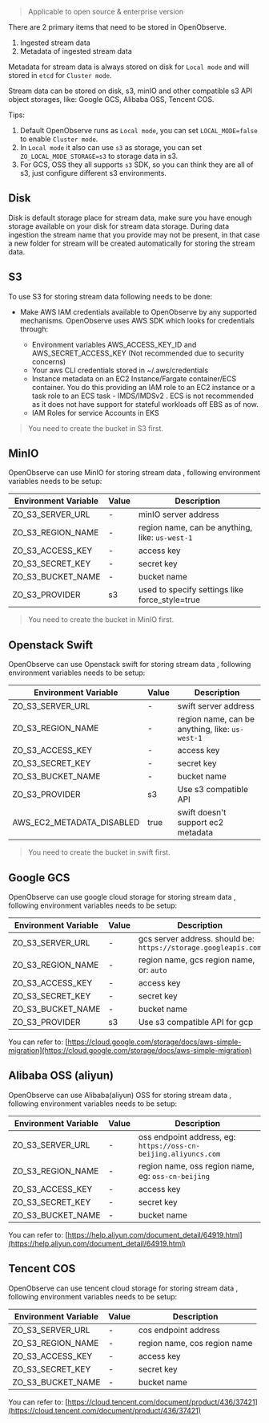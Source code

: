 > Applicable to open source & enterprise version

There are 2 primary items that need to be stored in OpenObserve. 

1. Ingested stream data
1. Metadata of ingested stream data

Metadata for stream data is always stored on disk for `Local mode` and will stored in `etcd` for `Cluster mode`.

Stream data can be stored on disk, s3, minIO and other compatible s3 API object storages, like: Google GCS, Alibaba OSS, Tencent COS. 

Tips:

1. Default OpenObserve runs as `Local mode`, you can set `LOCAL_MODE=false` to enable `Cluster mode`.
1. In `Local mode` it also can use `s3` as storage, you can set `ZO_LOCAL_MODE_STORAGE=s3` to storage data in s3.
1. For GCS, OSS they all supports `s3` SDK, so you can think they are all of s3, just configure different s3 environments.

## Disk

Disk is default storage place for stream data, make sure you have enough storage available on your disk for stream data storage. During data ingestion the stream name that you provide may not be present, in that case a new folder for stream will be created automatically for storing the stream data.

## S3

To use S3 for storing stream data following needs to be done:

* Make AWS IAM credentials available to OpenObserve by any supported mechanisms. OpenObserve uses AWS SDK which looks for credentials through:

    - Environment variables AWS_ACCESS_KEY_ID and AWS_SECRET_ACCESS_KEY (Not recommended due to security concerns)
    - Your aws CLI credentials stored in ~/.aws/credentials
    - Instance metadata on an EC2 Instance/Fargate container/ECS container. You do this providing an IAM role to an EC2 instance or a task role to an ECS task - IMDS/IMDSv2 . ECS is not recommended as it does not have support for stateful workloads off EBS as of now.
    - IAM Roles for service Accounts in EKS

> You need to create the bucket in S3 first.

## MinIO

OpenObserve can use MinIO for storing stream data , following environment variables needs to be setup:

| Environment Variable        | Value    | Description                                     |
| --------------------------- | -------- | ----------------------------------------------- |
| ZO_S3_SERVER_URL            | -        | minIO server address                            |
| ZO_S3_REGION_NAME           | -        | region name, can be anything, like: `us-west-1` |
| ZO_S3_ACCESS_KEY            | -        | access key                                      |
| ZO_S3_SECRET_KEY            | -        | secret key                                      |
| ZO_S3_BUCKET_NAME           | -        | bucket name                                     |
| ZO_S3_PROVIDER              | s3       | used to specify settings like force_style=true  |

> You need to create the bucket in MinIO first.

## Openstack Swift

OpenObserve can use Openstack swift for storing stream data , following environment variables needs to be setup:

| Environment Variable        | Value    | Description                                     |
| --------------------------- | -------- | ----------------------------------------------- |
| ZO_S3_SERVER_URL            | -        | swift server address                            |
| ZO_S3_REGION_NAME           | -        | region name, can be anything, like: `us-west-1` |
| ZO_S3_ACCESS_KEY            | -        | access key                                      |
| ZO_S3_SECRET_KEY            | -        | secret key                                      |
| ZO_S3_BUCKET_NAME           | -        | bucket name                                     |
| ZO_S3_PROVIDER              | s3       | Use s3 compatible API                           |
| AWS_EC2_METADATA_DISABLED   | true     | swift doesn't support ec2 metadata              |

> You need to create the bucket in swift first.

## Google GCS

OpenObserve can use google cloud storage for storing stream data , following environment variables needs to be setup:

| Environment Variable        | Value    | Description                                     |
| --------------------------- | -------- | ----------------------------------------------- |
| ZO_S3_SERVER_URL            | -        | gcs server address. should be: `https://storage.googleapis.com` |
| ZO_S3_REGION_NAME           | -        | region name, gcs region name, or: `auto` |
| ZO_S3_ACCESS_KEY            | -        | access key                                      |
| ZO_S3_SECRET_KEY            | -        | secret key                                      |
| ZO_S3_BUCKET_NAME           | -        | bucket name                                     |
| ZO_S3_PROVIDER              | s3       | Use s3 compatible API for gcp                   |

You can refer to: [https://cloud.google.com/storage/docs/aws-simple-migration](https://cloud.google.com/storage/docs/aws-simple-migration)

## Alibaba OSS (aliyun)

OpenObserve can use Alibaba(aliyun) OSS for storing stream data , following environment variables needs to be setup:

| Environment Variable        | Value    | Description                                     |
| --------------------------- | -------- | ----------------------------------------------- |
| ZO_S3_SERVER_URL            | -        | oss endpoint address, eg: `https://oss-cn-beijing.aliyuncs.com` |
| ZO_S3_REGION_NAME           | -        | region name, oss region name, eg: `oss-cn-beijing` |
| ZO_S3_ACCESS_KEY            | -        | access key                                      |
| ZO_S3_SECRET_KEY            | -        | secret key                                      |
| ZO_S3_BUCKET_NAME           | -        | bucket name                                     |

You can refer to: [https://help.aliyun.com/document_detail/64919.html](https://help.aliyun.com/document_detail/64919.html)

## Tencent COS

OpenObserve can use tencent cloud storage for storing stream data , following environment variables needs to be setup:

| Environment Variable        | Value    | Description                                     |
| --------------------------- | -------- | ----------------------------------------------- |
| ZO_S3_SERVER_URL            | -        | cos endpoint address |
| ZO_S3_REGION_NAME           | -        | region name, cos region name |
| ZO_S3_ACCESS_KEY            | -        | access key                                      |
| ZO_S3_SECRET_KEY            | -        | secret key                                      |
| ZO_S3_BUCKET_NAME           | -        | bucket name                                     |

You can refer to: [https://cloud.tencent.com/document/product/436/37421](https://cloud.tencent.com/document/product/436/37421)
